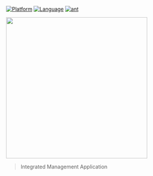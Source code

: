 [![Platform](https://img.shields.io/badge/PLATFORM-flutter-blue)](https://flutter.dev/) [![Language](https://img.shields.io/badge/LANGUAGE-dart-blue)](https://dart.dev/) [![ant](https://github.com/Share-Invest/ant/actions/workflows/ant.yml/badge.svg?event=push)](https://github.com/Share-Invest/ant/actions/workflows/ant.yml)

<img height=385 src=https://user-images.githubusercontent.com/48705422/229304579-81a2adf3-d73b-4bbe-9684-1b3e4ad4db29.jpg><blockquote>Integrated Management Application</blockquote>
